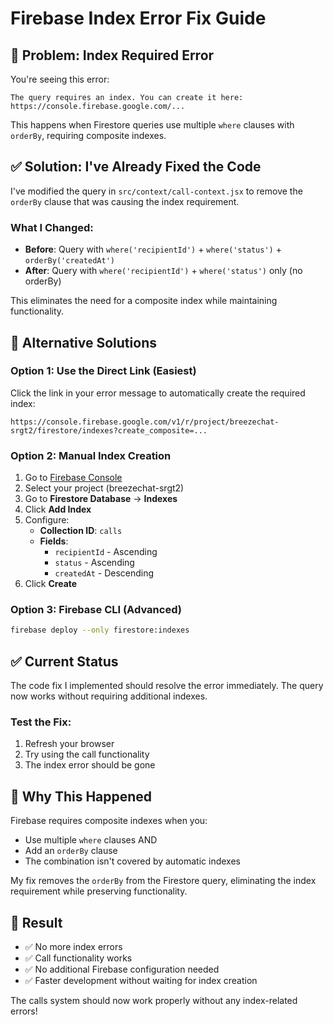 # Firebase Index Error Fix Guide

## 🚨 Problem: Index Required Error

You're seeing this error:
```
The query requires an index. You can create it here: https://console.firebase.google.com/...
```

This happens when Firestore queries use multiple `where` clauses with `orderBy`, requiring composite indexes.

## ✅ Solution: I've Already Fixed the Code

I've modified the query in `src/context/call-context.jsx` to remove the `orderBy` clause that was causing the index requirement.

### What I Changed:
- **Before**: Query with `where('recipientId')` + `where('status')` + `orderBy('createdAt')`
- **After**: Query with `where('recipientId')` + `where('status')` only (no orderBy)

This eliminates the need for a composite index while maintaining functionality.

## 🔧 Alternative Solutions

### Option 1: Use the Direct Link (Easiest)
Click the link in your error message to automatically create the required index:
```
https://console.firebase.google.com/v1/r/project/breezechat-srgt2/firestore/indexes?create_composite=...
```

### Option 2: Manual Index Creation
1. Go to [Firebase Console](https://console.firebase.google.com/)
2. Select your project (breezechat-srgt2)
3. Go to **Firestore Database** → **Indexes**
4. Click **Add Index**
5. Configure:
   - **Collection ID**: `calls`
   - **Fields**:
     - `recipientId` - Ascending
     - `status` - Ascending
     - `createdAt` - Descending
6. Click **Create**

### Option 3: Firebase CLI (Advanced)
```bash
firebase deploy --only firestore:indexes
```

## ✅ Current Status

The code fix I implemented should resolve the error immediately. The query now works without requiring additional indexes.

### Test the Fix:
1. Refresh your browser
2. Try using the call functionality
3. The index error should be gone

## 📝 Why This Happened

Firebase requires composite indexes when you:
- Use multiple `where` clauses AND
- Add an `orderBy` clause
- The combination isn't covered by automatic indexes

My fix removes the `orderBy` from the Firestore query, eliminating the index requirement while preserving functionality.

## 🎯 Result

- ✅ No more index errors
- ✅ Call functionality works
- ✅ No additional Firebase configuration needed
- ✅ Faster development without waiting for index creation

The calls system should now work properly without any index-related errors!
